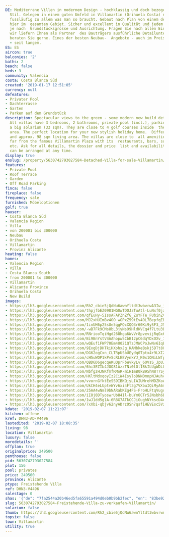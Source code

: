 ```yaml
---
DE: Mediterrane Villen in modernem Design - hochklassig und doch bezogen auf den ursprünglichen  kubisch-spanischen
  Stil. Gelegen in einem guten Umfeld in Villamartin (Orihuela Costa) nahe zum Meer  und
  fussläufig zu allem was man so braucht. Gebaut nach Plan von einem der besten Bauträger
  hier im  gesamten Gebiet. Sicher und excellent in Qualität und jedem Detail. Different
  je nach  Grundstücksgrösse und Ausrichtung. Fragen Sie nach allen Einzelheiten,
  wir liefern Ihnen als Partner  des Bauträgers ausführliche Detailunterlagen und
  beraten Sie gerne. Eines der besten Neubau-  Angebote - auch im Preis-Leistungsverhältnis
  - seit langem.
ES: ES
aircon: true
balconies: '2'
baths: 2
beach: false
beds: 3
community: Valencia
costa: Costa Blanca Süd
created: '2019-01-17 12:51:05'
currency: null
defeatures:
- Privater Pool
- Dachterrasse
- Garten
- Parken auf dem Grundstück
description: Spectacular views to the green - some modern new build detached  villas.
  All villas have 3 bedrooms, 2 bathrooms, private pool (incl.), parking  space, and
  a big solarium (33 sqm). They are close to 4 golf courses inside  the Villamartin
  area. The perfect location for your new stylish holiday home.  Different plot sizes
  and approx. 98 sqm living area. The villas are close to  all amenities, and not
  far from the famous Villamartin Plaza with its  restaurants, bars, supermarket,
  etc. Ask for all details, the dossier and price  list and availabilities etc. Viewings
  can be arranged at any time.
display: true
enslug: /property/5630742793027584-Detached-Villa-for-sale-Villamartin/
features:
- Private Pool
- Roof Terrace
- Garden
- Off Road Parking
finca: false
fireplace: false
frequency: sale
furnished: Möbeloptionen
golf: true
hauser:
- Costa Blanca Süd
- Valencia Region
- Villa
- von 200001 bis 300000
- Neubau
- Orihuela Costa
- Villamartin
- Provinz Alicante
heating: false
homes:
- Valencia Region
- Villa
- Costa Blanca South
- from 200001 to 300000
- Villamartin
- Alicante Province
- Orihuela Costa
- New Build
images:
- https://lh3.googleusercontent.com/Rh2_cbie5jQdNu6awnYltdt3wbvrwA3Iw_jyos27bL1BnFuqsyDQ1DD9TxZlNyFkgbJN2dbDm46YA_lFwpGyDw=w640-rj-e30-l100
- https://lh3.googleusercontent.com/thpjfbEZ0981HG0wTDOJzTuAtl-LuNxf0jx1pZ8RmcKhbF7WEnkeh0uo7NsUa7AJTeeAZ2q4fPLMw0hAmHfi=w640-rj-e30-l100
- https://lh3.googleusercontent.com/qfEuHy-5IssAFAPZnZfG_ZuYFTe_FUbinZV8CkrCD0x8hZeIBJ6fTTSLPjyHhrHcW6tngf5Ici-Xt6OyrR57=w640-rj-e30-l100
- https://lh3.googleusercontent.com/MJ2xHUImBv4OO_wGPxZ59tEv4OL7BepfqEBS0I7OO1NH0cvFnGPjhOaQnRiYf1gIstZtWNOL3V2x6mo0RXc=w640-rj-e30-l100
- https://lh3.googleusercontent.com/1inUH6p25sUe5qgFQcXQQ3r60Ki9ySF3_J5nB9L60N3BHpjP8DvbbgmaE9XuHB0tiws8VwJ5yZu63PNqYL7N=w640-rj-e30-l100
- https://lh3.googleusercontent.com/-wB7Fk9CMs8bL3jyNs99HldKVCq4f7Ltu3ELQM0btHp5A5k6hN6srC52UUkIVRq5zoPRy5V5jeAcB_gdx8M=w640-rj-e30-l100
- https://lh3.googleusercontent.com/RNriooTqiHgd268hga6WvVr8pvevijRqGx6d168Izg_w9RI1-G25vRz0I_-dP5WesaC3WI7bFAi33ZP4b-_hnw=w640-rj-e30-l100
- https://lh3.googleusercontent.com/Bi9BnYstV4AAhopwSCbB12pC6dqYDxOXv_1odaKv93k8BOlvF_IH-EG9iNx-g3BfBS6tJTaVXZTdT8eW77eS=w640-rj-e30-l100
- https://lh3.googleusercontent.com/wQEuf1FWP70Em4U021QTzJMWCPoJwNv6IqBtZBIZjjeESCDLzeVXgS_GWCSyNiKnuPGn_57YB77cdnEafes=w640-rj-e30-l100
- https://lh3.googleusercontent.com/9ExgDjDHTkiHXohxJg_KAMbkeBskj5DTt8URFg3ncPH3jVXBRfj1PwJcUuqfyCNlSqnSCbUNWUPk8JGKBr0COw=w640-rj-e30-l100
- https://lh3.googleusercontent.com/DG62ogCxn_CLTRpUSbUEydq0Tptx4r9LXIZnYb9lqwBy1jLt7LEp8OcTcui8gm2j7oy0jnbQY-BOXgMbBkqe=w640-rj-e30-l100
- https://lh3.googleusercontent.com/cH5uWOP1kPvScRLEEVynkYJ_K0x1QNiLWfp8dXu4IWaEcm87wAEeooV40X2vo_BG5sJUZTyLrmwCb-rKkgEp=w640-rj-e30-l100
- https://lh3.googleusercontent.com/QBD6D6gecqeKuQprFbWvkyLv_6OVsS_JpUJ-DVzFRsBd9RGrgrM4DO_E9nbfztzXOlueYceRs-IU6InuSTwZlQ=w640-rj-e30-l100
- https://lh3.googleusercontent.com/6hi3EZIb4JOO81AzzTNi0lOt1BkILUgWDLUvkIGtBgwhmw9WBiNrBXHMUKiBoiFcEyeBozh1YqUXFAZzWGEZ=w640-rj-e30-l100
- https://lh3.googleusercontent.com/NbfgzHJNKfmfRMoR-miHImB0kB95hN8T7SycUfL7C8uIzq9GklLPwf0kgMI2muSllPoV4M0sPqX9YF4GkY0=w640-rj-e30-l100
- https://lh3.googleusercontent.com/HKltMdxqoyIz2CiW4IsyloDNNDmnpNJAuhckKEdtk2sh5CqemxTKAx_2nFD2fZ7ZQ-6gkAK82WonKzd10SkI=w640-rj-e30-l100
- https://lh3.googleusercontent.com/vvornGfktEeSS9IBKQjyLIAIUMrehMDZKoAl1YfSRHZdxZnu8kGoqPA-lYSPQDALJgJDl8G3t7wyDCh8TIiW=w640-rj-e30-l100
- https://lh3.googleusercontent.com/UkCH4eLUptvWYv6xi4Ft3g7VXbuIQiMyA6m8lmVRQ-BKiddVsWRzp3SafxYBsYJBnSVHubKreuNYkvFve8A6=w640-rj-e30-l100
- https://lh3.googleusercontent.com/25AA4wNml9bNARabKEg4FS-FroHLFtqVugqPphEeh96Uz7KvKVK0LcCceRB4cXVYXfDAwSs3Mgzs24ZWS_PE=w640-rj-e30-l100
- https://lh3.googleusercontent.com/iIOj0DTyoswrUb84Il-buYmOCTr5JNsbh6EwYG_TrQmjQyC7WPzLnISYbpYD2CxEcp8ImRmJf4YYum95uoSL=w640-rj-e30-l100
- https://lh3.googleusercontent.com/1wJ1dd5g1A-6R8G7ATkCCJiGughNYkscD4e84tKq5KVHPTEaIvMrhkcUOeIoOwaZ44sIsNlwtiE0CCxlXf8d=w640-rj-e30-l100
- https://lh3.googleusercontent.com/7xXbi-qbjv62nyADrzOSn7qsfiHEVEsc5VzddXg_9x_NwidIkWXn6ZGr_1aOPf_3VckyeHFj3Vnh0eWFT_pAhQ=w640-rj-e30-l100
kdate: '2019-02-07 11:21:07'
kitchen: offene
kref: DHN3-AD-V4496
lastedited: '2019-02-07 18:08:35'
living: 98
location: Villamartin
luxury: false
moredetails: ''
offplan: true
originalprice: 249500
penthouse: false
pid: 5630742793027584
plot: 156
pool: privates
price: 249500
province: Alicante
ptype: Freistehende Villa
ref: DHN3-V4496
salestage: 0
shas: '{"de": "7fa2544a20b46ed5fa65591a494d0eb0b9bb2fec", "en": "83be9247c00fea2dfc41dc7b8bbe0f49d4270fd7"}'
slug: 5630742793027584-Freistehende-Villa-zu-verkaufen-Villamartin/
solarium: false
thumb: https://lh3.googleusercontent.com/Rh2_cbie5jQdNu6awnYltdt3wbvrwA3Iw_jyos27bL1BnFuqsyDQ1DD9TxZlNyFkgbJN2dbDm46YA_lFwpGyDw=w400-h240-n-rj-e30-l100
topsix: false
town: Villamartin
utility: true
---
```

